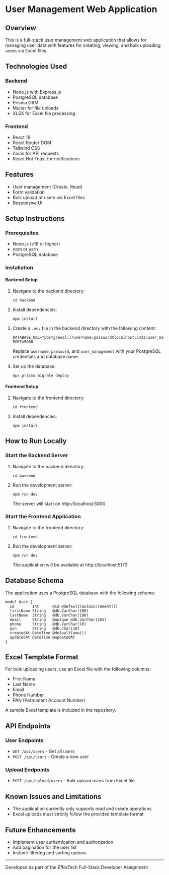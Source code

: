 # User Management Web Application

## Overview

This is a full-stack user management web application that allows for managing user data with features for creating, viewing, and bulk uploading users via Excel files.

## Technologies Used

### Backend

- Node.js with Express.js
- PostgreSQL database
- Prisma ORM
- Multer for file uploads
- XLSX for Excel file processing

### Frontend

- React 19
- React Router DOM
- Tailwind CSS
- Axios for API requests
- React Hot Toast for notifications

## Features

- User management (Create, Read)
- Form validation
- Bulk upload of users via Excel files
- Responsive UI

## Setup Instructions

### Prerequisites

- Node.js (v18 or higher)
- npm or yarn
- PostgreSQL database

### Installation

#### Backend Setup

1. Navigate to the backend directory:

   ```
   cd backend
   ```

2. Install dependencies:

   ```
   npm install
   ```

3. Create a `.env` file in the backend directory with the following content:

   ```
   DATABASE_URL="postgresql://username:password@localhost:5432/user_management"
   PORT=5000
   ```

   Replace `username`, `password`, and `user_management` with your PostgreSQL credentials and database name.

4. Set up the database:
   ```
   npx prisma migrate deploy
   ```

#### Frontend Setup

1. Navigate to the frontend directory:

   ```
   cd frontend
   ```

2. Install dependencies:

   ```
   npm install
   ```
## How to Run Locally

### Start the Backend Server

1. Navigate to the backend directory:

   ```
   cd backend
   ```

2. Run the development server:
   ```
   npm run dev
   ```
   The server will start on http://localhost:5000

### Start the Frontend Application

1. Navigate to the frontend directory:

   ```
   cd frontend
   ```

2. Run the development server:
   ```
   npm run dev
   ```
   The application will be available at http://localhost:5173

## Database Schema

The application uses a PostgreSQL database with the following schema:

```prisma
model User {
  id        Int      @id @default(autoincrement())
  firstName String   @db.VarChar(100)
  lastName  String   @db.VarChar(100)
  email     String   @unique @db.VarChar(255)
  phone     String   @db.VarChar(10)
  pan       String   @db.Char(10)
  createdAt DateTime @default(now())
  updatedAt DateTime @updatedAt
}
```

## Excel Template Format

For bulk uploading users, use an Excel file with the following columns:

- First Name
- Last Name
- Email
- Phone Number
- PAN (Permanent Account Number)

A sample Excel template is included in the repository.

## API Endpoints

### User Endpoints

- `GET /api/users` - Get all users
- `POST /api/users` - Create a new user

### Upload Endpoints

- `POST /api/upload/users` - Bulk upload users from Excel file

## Known Issues and Limitations

- The application currently only supports read and create operations
- Excel uploads must strictly follow the provided template format

## Future Enhancements

- Implement user authentication and authorization
- Add pagination for the user list
- Include filtering and sorting options
---

Developed as part of the EfforTech Full-Stack Developer Assignment

